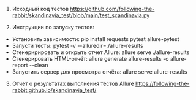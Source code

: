 1. Исходный код тестов https://github.com/following-the-rabbit/skandinavia_test/blob/main/test_scandinavia.py

2. Инструкции по запуску тестов:
* Установить зависимости: pip install requests pytest allure-pytest
* Запусти тесты: pytest -v --alluredir=./allure-results
* Сгенеририровать и открыть отчет Allure: allure serve ./allure-results
* Сгенерировать HTML-отчёт: allure generate allure-results -o allure-report --clean
* Запустить сервер для просмотра отчёта: allure serve allure-results

3. Отчет о результатах выполнения тестов Allure https://following-the-rabbit.github.io/skandinavia_test/
